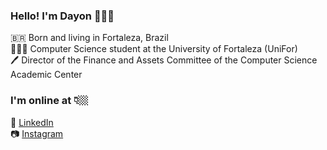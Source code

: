 ### Hello! I'm Dayon 🖖🏼😎

🇧🇷 Born and living in Fortaleza, Brazil <br>
👨🏻‍💻 Computer Science student at the University of Fortaleza (UniFor) <br>
🖊️ Director of the Finance and Assets Committee of the Computer Science Academic Center <br>

### I'm online at 👇🏼

🚀 [LinkedIn](https://www.linkedin.com/in/dayon-oliveira/) <br>
📷 [Instagram](https://www.instagram.com/dayon_wow/)
